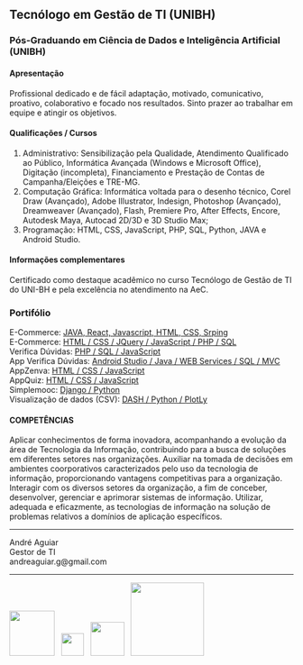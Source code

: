 ## Tecnólogo em Gestão de TI (UNIBH)
### Pós-Graduando em Ciência de Dados e Inteligência Artificial (UNIBH)

#### Apresentação
Profissional dedicado e de fácil adaptação, motivado, comunicativo, proativo, colaborativo e focado nos resultados. Sinto prazer ao trabalhar em equipe e atingir os objetivos.

#### Qualificações / Cursos
<ol>
  <li>Administrativo: Sensibilização pela Qualidade, Atendimento Qualificado ao Público, Informática Avançada (Windows e Microsoft Office), Digitação (incompleta), Financiamento e Prestação de Contas de Campanha/Eleições e TRE-MG.</li>
  <li>Computação Gráfica: Informática voltada para o desenho técnico, Corel Draw (Avançado), Adobe Illustrator, Indesign, Photoshop (Avançado), Dreamweaver (Avançado), Flash, Premiere Pro, After Effects, Encore, Autodesk Maya, Autocad 2D/3D e 3D Studio Max;</li>
  <li>Programação: HTML, CSS, JavaScript, PHP, SQL, Python, JAVA e Android Studio.</li>
 </ol>
 
 
#### Informações complementares
Certificado como destaque acadêmico no curso Tecnólogo de Gestão de TI do UNI-BH e pela excelência no atendimento na AeC.
### Portifólio
E-Commerce: [JAVA, React, Javascript, HTML, CSS, Srping](https://andre-sds2-delivery.netlify.app/)<br>
E-Commerce: [HTML / CSS / JQuery / JavaScript / PHP / SQL](https://topartes.com/)<br>
Verifica Dúvidas: [PHP / SQL / JavaScript](http://topartes.esy.es/)<br>
App Verifica Dúvidas: [Android Studio / Java / WEB Services / SQL / MVC](https://drive.google.com/file/d/1tInJPyFS-tl3xWtAL-pmHlosB1tMN_qM/view?usp=sharing)<br>
AppZenva: [HTML / CSS / JavaScript](https://andrehaguiar.github.io/AppZenvaLove/)<br>
AppQuiz: [HTML / CSS / JavaScript](https://andrehaguiar.github.io/AppQuiz/)<br>
Simplemooc: [Django / Python](https://top-simplemooc.herokuapp.com/conta/)<br>
Visualização de dados (CSV): [DASH / Python / PlotLy](https://app-visualiza-dados-dash.herokuapp.com/)
#### COMPETÊNCIAS
Aplicar conhecimentos de forma inovadora, acompanhando a evolução da área de Tecnologia da Informação, contribuindo para a busca de soluções em diferentes setores nas organizações. Auxiliar na tomada de decisões em ambientes coorporativos caracterizados pelo uso da tecnologia de informação, proporcionando vantagens competitivas para a organização. Interagir com os diversos setores da organização, a fim de conceber, desenvolver, gerenciar e aprimorar sistemas de informação. Utilizar, adequada e eficazmente, as tecnologias de informação na solução de problemas relativos a domínios de aplicação específicos.


<hr>
André Aguiar<br>Gestor de TI<br>andreaguiar.g@gmail.com<br><hr>
<a href='http://topartes.com.br/'><img width=80px heigth=auto src='http://topartes.com.br/img/logo_topartes.png'></a> &nbsp;
<a href='https://www.linkedin.com/in/andre-aguiar/'><img width=40px heigth=auto src='https://image.flaticon.com/icons/png/512/174/174857.png'></a> &nbsp;
<a href='https://www.behance.net/AndrehAugusto'><img  width=60px heigth=auto src='https://cdn.worldvectorlogo.com/logos/behance-2.svg' ></a> &nbsp;
<a href='https://www.udemy.com/user/andre-augusto-aguiar-gomes/'><img width=130px heigth=auto src='https://www.udemy.com/staticx/udemy/images/v6/logo-coral.svg'></a>
<!--
**AndrehAguiar/AndrehAguiar** is a ✨ _special_ ✨ repository because its `README.md` (this file) appears on your GitHub profile.

Here are some ideas to get you started:

- 🔭 I’m currently working on ...
- 🌱 I’m currently learning ...
- 👯 I’m looking to collaborate on ...
- 🤔 I’m looking for help with ...
- 💬 Ask me about ...
- 📫 How to reach me: ...
- 😄 Pronouns: ...
- ⚡ Fun fact: ...
-->
